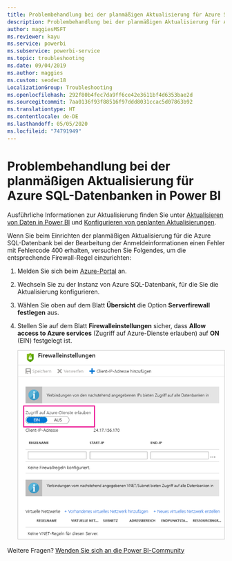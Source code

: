 ```yaml
---
title: Problembehandlung bei der planmäßigen Aktualisierung für Azure SQL-Datenbanken
description: Problembehandlung bei der planmäßigen Aktualisierung für Azure SQL-Datenbanken in Power BI
author: maggiesMSFT
ms.reviewer: kayu
ms.service: powerbi
ms.subservice: powerbi-service
ms.topic: troubleshooting
ms.date: 09/04/2019
ms.author: maggies
ms.custom: seodec18
LocalizationGroup: Troubleshooting
ms.openlocfilehash: 292f80b4fec7da9ff6ce42e3611bf4d6353bae2d
ms.sourcegitcommit: 7aa0136f93f88516f97ddd8031ccac5d07863b92
ms.translationtype: HT
ms.contentlocale: de-DE
ms.lasthandoff: 05/05/2020
ms.locfileid: "74791949"
---
```

# <a name="troubleshooting-scheduled-refresh-for-azure-sql-databases-in-power-bi"></a>Problembehandlung bei der planmäßigen Aktualisierung für Azure SQL-Datenbanken in Power BI

Ausführliche Informationen zur Aktualisierung finden Sie unter [Aktualisieren von Daten in Power BI](refresh-data.md) und [Konfigurieren von geplanten Aktualisierungen](refresh-scheduled-refresh.md).

Wenn Sie beim Einrichten der planmäßigen Aktualisierung für die Azure SQL-Datenbank bei der Bearbeitung der Anmeldeinformationen einen Fehler mit Fehlercode 400 erhalten, versuchen Sie Folgendes, um die entsprechende Firewall-Regel einzurichten:

1. Melden Sie sich beim [Azure-Portal](https://portal.azure.com) an.

1. Wechseln Sie zu der Instanz von Azure SQL-Datenbank, für die Sie die Aktualisierung konfigurieren.

1. Wählen Sie oben auf dem Blatt **Übersicht** die Option **Serverfirewall festlegen** aus.

1. Stellen Sie auf dem Blatt **Firewalleinstellungen** sicher, dass **Allow access to Azure services** (Zugriff auf Azure-Dienste erlauben) auf **ON** (EIN) festgelegt ist.

    ![„Zulässige Dienste“ in Azure](media/service-admin-troubleshooting-scheduled-refresh-azure-sql-databases/azurerefresh.png)  

Weitere Fragen? [Wenden Sie sich an die Power BI-Community](https://community.powerbi.com/)

